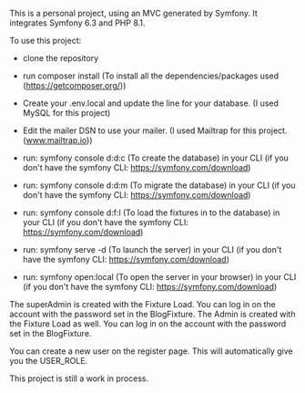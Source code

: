 This is a personal project, using an MVC generated by Symfony. It integrates Symfony 6.3 and PHP 8.1.

To use this project:
- clone the repository
- run composer install (To install all the dependencies/packages used (https://getcomposer.org/))
- Create your .env.local and update the line for your database. (I used MySQL for this project)
- Edit the mailer DSN to use your mailer. (I used Mailtrap for this project. (www.mailtrap.io))

- run: symfony console d:d:c (To create the database) in your CLI (if you don't have the symfony CLI: https://symfony.com/download)
- run: symfony console d:d:m (To migrate the database) in your CLI (if you don't have the symfony CLI: https://symfony.com/download)
- run: symfony console d:f:l (To load the fixtures in to the database) in your CLI (if you don't have the symfony CLI: https://symfony.com/download)
- run: symfony serve -d (To launch the server) in your CLI (if you don't have the symfony CLI: https://symfony.com/download)
- run: symfony open:local (To open the server in your browser) in your CLI (if you don't have the symfony CLI: https://symfony.com/download)

The superAdmin is created with the Fixture Load. You can log in on the account with the password set in the BlogFixture.
The Admin is created with the Fixture Load as well. You can log in on the account with the password set in the BlogFixture.

You can create a new user on the register page. This will automatically give you the USER_ROLE.

This project is still a work in process.
